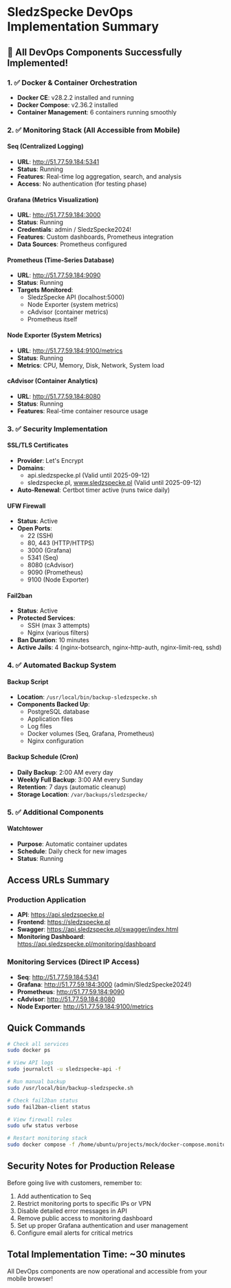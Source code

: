 # SledzSpecke DevOps Implementation Summary

## 🎉 All DevOps Components Successfully Implemented!

### 1. ✅ Docker & Container Orchestration
- **Docker CE**: v28.2.2 installed and running
- **Docker Compose**: v2.36.2 installed
- **Container Management**: 6 containers running smoothly

### 2. ✅ Monitoring Stack (All Accessible from Mobile)

#### Seq (Centralized Logging)
- **URL**: http://51.77.59.184:5341
- **Status**: Running
- **Features**: Real-time log aggregation, search, and analysis
- **Access**: No authentication (for testing phase)

#### Grafana (Metrics Visualization)
- **URL**: http://51.77.59.184:3000
- **Status**: Running
- **Credentials**: admin / SledzSpecke2024!
- **Features**: Custom dashboards, Prometheus integration
- **Data Sources**: Prometheus configured

#### Prometheus (Time-Series Database)
- **URL**: http://51.77.59.184:9090
- **Status**: Running
- **Targets Monitored**:
  - SledzSpecke API (localhost:5000)
  - Node Exporter (system metrics)
  - cAdvisor (container metrics)
  - Prometheus itself

#### Node Exporter (System Metrics)
- **URL**: http://51.77.59.184:9100/metrics
- **Status**: Running
- **Metrics**: CPU, Memory, Disk, Network, System load

#### cAdvisor (Container Analytics)
- **URL**: http://51.77.59.184:8080
- **Status**: Running
- **Features**: Real-time container resource usage

### 3. ✅ Security Implementation

#### SSL/TLS Certificates
- **Provider**: Let's Encrypt
- **Domains**: 
  - api.sledzspecke.pl (Valid until 2025-09-12)
  - sledzspecke.pl, www.sledzspecke.pl (Valid until 2025-09-12)
- **Auto-Renewal**: Certbot timer active (runs twice daily)

#### UFW Firewall
- **Status**: Active
- **Open Ports**:
  - 22 (SSH)
  - 80, 443 (HTTP/HTTPS)
  - 3000 (Grafana)
  - 5341 (Seq)
  - 8080 (cAdvisor)
  - 9090 (Prometheus)
  - 9100 (Node Exporter)

#### Fail2ban
- **Status**: Active
- **Protected Services**:
  - SSH (max 3 attempts)
  - Nginx (various filters)
- **Ban Duration**: 10 minutes
- **Active Jails**: 4 (nginx-botsearch, nginx-http-auth, nginx-limit-req, sshd)

### 4. ✅ Automated Backup System

#### Backup Script
- **Location**: `/usr/local/bin/backup-sledzspecke.sh`
- **Components Backed Up**:
  - PostgreSQL database
  - Application files
  - Log files
  - Docker volumes (Seq, Grafana, Prometheus)
  - Nginx configuration

#### Backup Schedule (Cron)
- **Daily Backup**: 2:00 AM every day
- **Weekly Full Backup**: 3:00 AM every Sunday
- **Retention**: 7 days (automatic cleanup)
- **Storage Location**: `/var/backups/sledzspecke/`

### 5. ✅ Additional Components

#### Watchtower
- **Purpose**: Automatic container updates
- **Schedule**: Daily check for new images
- **Status**: Running

## Access URLs Summary

### Production Application
- **API**: https://api.sledzspecke.pl
- **Frontend**: https://sledzspecke.pl
- **Swagger**: https://api.sledzspecke.pl/swagger/index.html
- **Monitoring Dashboard**: https://api.sledzspecke.pl/monitoring/dashboard

### Monitoring Services (Direct IP Access)
- **Seq**: http://51.77.59.184:5341
- **Grafana**: http://51.77.59.184:3000 (admin/SledzSpecke2024!)
- **Prometheus**: http://51.77.59.184:9090
- **cAdvisor**: http://51.77.59.184:8080
- **Node Exporter**: http://51.77.59.184:9100/metrics

## Quick Commands

```bash
# Check all services
sudo docker ps

# View API logs
sudo journalctl -u sledzspecke-api -f

# Run manual backup
sudo /usr/local/bin/backup-sledzspecke.sh

# Check fail2ban status
sudo fail2ban-client status

# View firewall rules
sudo ufw status verbose

# Restart monitoring stack
sudo docker compose -f /home/ubuntu/projects/mock/docker-compose.monitoring.yml restart
```

## Security Notes for Production Release

Before going live with customers, remember to:
1. Add authentication to Seq
2. Restrict monitoring ports to specific IPs or VPN
3. Disable detailed error messages in API
4. Remove public access to monitoring dashboard
5. Set up proper Grafana authentication and user management
6. Configure email alerts for critical metrics

## Total Implementation Time: ~30 minutes

All DevOps components are now operational and accessible from your mobile browser!